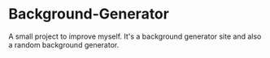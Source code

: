 # Background-Generator
A small project to improve myself. It's a background generator site and also a random background generator.

